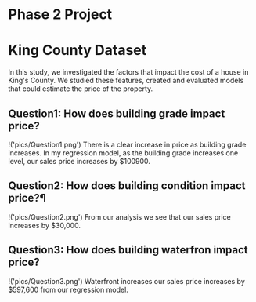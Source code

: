# Phase 2 Project

# King County Dataset

In this study, we investigated the factors that impact the cost of a house in King's County. We studied these features, created and evaluated models that could estimate the price of the property.

## Question1: How does building grade impact price?

!('pics/Question1.png')
There is a clear increase in price as building grade increases. In my regression model, as the building grade increases one level, our sales price increases by $100900.

## Question2: How does building condition impact price?¶

!('pics/Question2.png')
From our analysis we see that our sales price increases by $30,000.

## Question3: How does building waterfron impact price?

!('pics/Question3.png')
Waterfront increases our sales price increases by $597,600 from our regression model.

